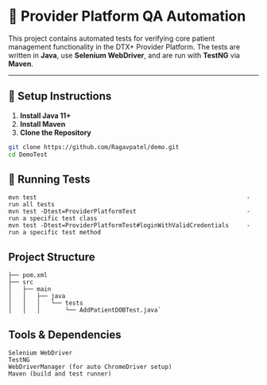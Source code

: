 # 🧪 Provider Platform QA Automation

This project contains automated tests for verifying core patient management functionality in the DTX+ Provider Platform. The tests are written in **Java**, use **Selenium WebDriver**, and are run with **TestNG** via **Maven**.

---

## 🚀 Setup Instructions

1. **Install Java 11+**
2. **Install Maven**
3. **Clone the Repository**

```bash
git clone https://github.com/Ragavpatel/demo.git
cd DemoTest

```

## 🚀 Running Tests
``` 
mvn test                                                           - run all tests
mvn test -Dtest=ProviderPlatformTest                               - run a specific test class
mvn test -Dtest=ProviderPlatformTest#loginWithValidCredentials     - run a specific test method 

```

## Project Structure
````
├── pom.xml
├── src
│   ├── main
│   │   ├── java
│   │   │   └── tests
│   │   │       └── AddPatientDOBTest.java`
````

## Tools & Dependencies
````
Selenium WebDriver
TestNG
WebDriverManager (for auto ChromeDriver setup)
Maven (build and test runner)
````
